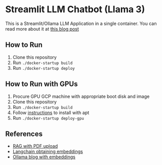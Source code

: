 # Streamlit LLM Chatbot (Llama 3)

This is a Streamlit/Ollama LLM Application in a single container. You can read more about it at [this blog post](https://medium.com/@karl.cs6220/serving-llama-3-locally-with-streamlit-dc23c4fa133f)

## How to Run

1. Clone this repository
1. Run `./docker-startup build`
1. Run `./docker-startup deploy`

## How to Run with GPUs

1. Procure GPU GCP machine with appropriate boot disk and image
1. Clone this repository
1. Run `./docker-startup build`
1. Follow [instructions](https://hub.docker.com/r/ollama/ollama) to install with apt
1. Run `./docker-startup deploy-gpu`

## References

* [RAG with PDF upload](https://github.com/vndee/local-rag-example)
* [Langchain obtaining embeddings](https://python.langchain.com/v0.1/docs/integrations/text_embedding/ollama/)
* [Ollama blog with embeddings](https://ollama.com/blog/embedding-models)

